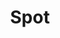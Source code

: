 ---
layout: page
title: Spot
img: assets/img/robots/spot.png
importance: 1
category: robots
redirect: https://bostondynamics.com/products/spot/
---